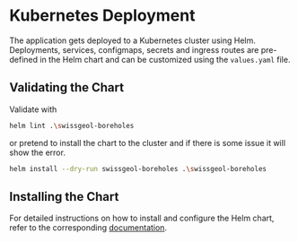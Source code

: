 # Kubernetes Deployment

The application gets deployed to a Kubernetes cluster using Helm. Deployments, services, configmaps, secrets and ingress routes are pre-defined in the Helm chart and can be customized using the `values.yaml` file.

## Validating the Chart

Validate with

```bash
helm lint .\swissgeol-boreholes
```

or pretend to install the chart to the cluster and if there is some issue it will show the error.

```bash
helm install --dry-run swissgeol-boreholes .\swissgeol-boreholes
```

## Installing the Chart

For detailed instructions on how to install and configure the Helm chart, refer to the corresponding [documentation](./swissgeol-boreholes/README.md).
